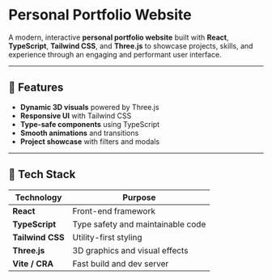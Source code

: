 # Personal Portfolio Website

A modern, interactive **personal portfolio website** built with **React**, **TypeScript**, **Tailwind CSS**, and **Three.js** to showcase projects, skills, and experience through an engaging and performant user interface.

---

## 🚀 Features

- **Dynamic 3D visuals** powered by Three.js  
- **Responsive UI** with Tailwind CSS  
- **Type-safe components** using TypeScript  
- **Smooth animations** and transitions  
- **Project showcase** with filters and modals 

---

## 🧰 Tech Stack

| Technology | Purpose |
|-------------|----------|
| **React** | Front-end framework |
| **TypeScript** | Type safety and maintainable code |
| **Tailwind CSS** | Utility-first styling |
| **Three.js** | 3D graphics and visual effects |
| **Vite / CRA** | Fast build and dev server |


